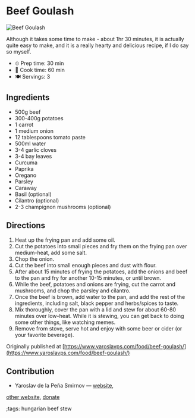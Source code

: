 # Beef Goulash

![Beef Goulash](pix/beef-goulash.webp)

Although it takes some time to make - about 1hr 30 minutes, it is actually quite
easy to make, and it is a really hearty and delicious recipe, if I do say so
myself.

- ⏲ Prep time: 30 min
- 🍳 Cook time: 60 min
- 🍽 Servings: 3

## Ingredients

- 500g beef
- 300-400g potatoes
- 1 carrot
- 1 medium onion
- 12 tablespoons tomato paste
- 500ml water
- 3-4 garlic cloves
- 3-4 bay leaves
- Curcuma
- Paprika
- Oregano
- Parsley
- Caraway
- Basil (optional)
- Cilantro (optional)
- 2-3 champignon mushrooms (optional)

## Directions

1. Heat up the frying pan and add some oil.
2. Cut the potatoes into small pieces and fry them on the frying pan over medium-heat, add some salt.
3. Chop the onion.
4. Cut the beef into small enough pieces and dust with flour.
5. After about 15 minutes of frying the potatoes, add the onions and beef to the pan and fry for another 10-15 minutes, or until brown.
6. While the beef, potatoes and onions are frying, cut the carrot and mushrooms, and chop the parsley and cilantro.
7. Once the beef is brown, add water to the pan, and add the rest of the ingredients, including salt, black pepper and herbs/spices to taste.
8. Mix thoroughly, cover the pan with a lid and stew for about 60-80 minutes over low-heat. While it is stewing, you can get back to doing some other things, like watching memes.
9. Remove from stove, serve hot and enjoy with some beer or cider (or your favorite beverage).

Originally published at [https://www.yaroslavps.com/food/beef-goulash/](https://www.yaroslavps.com/food/beef-goulash/)

## Contribution

- Yaroslav de la Peña Smirnov — [website](https://www.yaroslavps.com/),

[other website](https://saucesource.cc/),
[donate](https://www.yaroslavps.com/donate)

;tags: hungarian beef stew
